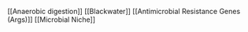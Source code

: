 [[Anaerobic digestion]]
[[Blackwater]]
[[Antimicrobial Resistance Genes (Args)]]
[[Microbial Niche]]
